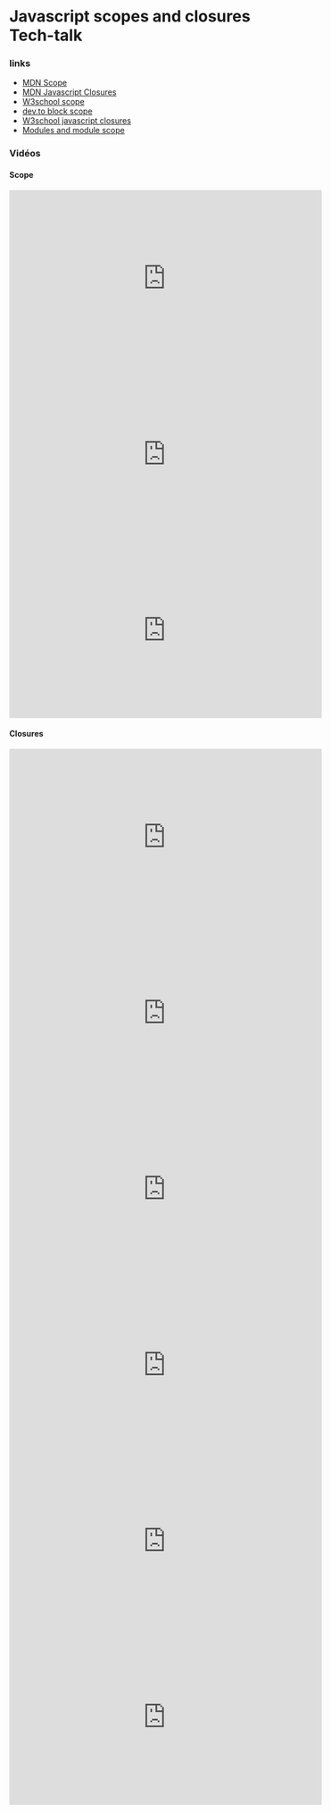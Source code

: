 # Javascript scopes and closures Tech-talk

### links
- [MDN Scope](https://developer.mozilla.org/en-US/docs/Glossary/Scope)
- [MDN Javascript Closures](https://developer.mozilla.org/en-US/docs/Web/JavaScript/Closures)
- [W3school scope](https://www.w3schools.com/js/js_scope.asp)
- [dev.to block scope](https://dev.to/mingt/javascript-introduction-to-scope-function-scope-block-scope-d11#:~:text=A%20block%20scope%20is%20the,only%20within%20the%20corresponding%20block.)
- [W3school javascript closures](https://www.w3schools.com/js/js_function_closures.asp)
- [Modules and module  scope](https://www.showwcase.com/show/27294/module-scope)

### Vidéos

#### Scope

<iframe width="560" height="315" src="https://www.youtube.com/embed/bD-62OMzni0?si=yN9Q1FXsM6n2N0HB" title="YouTube video player" frameborder="0" allow="accelerometer; autoplay; clipboard-write; encrypted-media; gyroscope; picture-in-picture; web-share" allowfullscreen></iframe> <iframe width="560" height="315" src="https://www.youtube.com/embed/iJKkZA215tQ?si=sLVabwekNxZR_YfR" title="YouTube video player" frameborder="0" allow="accelerometer; autoplay; clipboard-write; encrypted-media; gyroscope; picture-in-picture; web-share" allowfullscreen></iframe>
	<iframe width="560" height="315" src="https://www.youtube.com/embed/TkFN6e9ZDMw?si=TrtFAgWjPhH-RrsK" title="YouTube video player" frameborder="0" allow="accelerometer; autoplay; clipboard-write; encrypted-media; gyroscope; picture-in-picture; web-share" allowfullscreen></iframe> 

#### Closures

<iframe width="560" height="315" src="https://www.youtube.com/embed/aHrvi2zTlaU?si=rN3HBbfPprMu5dZ1" title="YouTube video player" frameborder="0" allow="accelerometer; autoplay; clipboard-write; encrypted-media; gyroscope; picture-in-picture; web-share" allowfullscreen></iframe> 

<iframe width="560" height="315" src="https://www.youtube.com/embed/1S8SBDhA7HA?si=GtzAj5X5qZLTEYup" title="YouTube video player" frameborder="0" allow="accelerometer; autoplay; clipboard-write; encrypted-media; gyroscope; picture-in-picture; web-share" allowfullscreen></iframe> <iframe width="560" height="315" src="https://www.youtube.com/embed/71AtaJpJHw0?si=v_ZrJSlYZf2vm8Ej" title="YouTube video player" frameborder="0" allow="accelerometer; autoplay; clipboard-write; encrypted-media; gyroscope; picture-in-picture; web-share" allowfullscreen></iframe> 

<iframe width="560" height="315" src="https://www.youtube.com/embed/uOgkeT-_Y-8?si=AioK5cdxWpsphb7Z" title="YouTube video player" frameborder="0" allow="accelerometer; autoplay; clipboard-write; encrypted-media; gyroscope; picture-in-picture; web-share" allowfullscreen></iframe> <iframe width="560" height="315" src="https://www.youtube.com/embed/hctBPFsbSu0?si=kjHkm0MLyCh2DTFC" title="YouTube video player" frameborder="0" allow="accelerometer; autoplay; clipboard-write; encrypted-media; gyroscope; picture-in-picture; web-share" allowfullscreen></iframe> 


<iframe width="560" height="315" src="https://www.youtube.com/embed/vKJpN5FAeF4?si=niWLmdzSgEF1bj8B" title="YouTube video player" frameborder="0" allow="accelerometer; autoplay; clipboard-write; encrypted-media; gyroscope; picture-in-picture; web-share" allowfullscreen></iframe>
